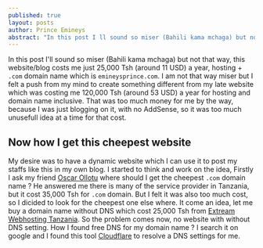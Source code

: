 ```yaml
---
published: true
layout: posts
author: Prince Emineys
abstract: "In this post I ll sound so miser (Bahili kama mchaga) but not that way, this website/blog costs me just 25,000 Tsh (around 11 USD) a year."
---
```

In this post I'll sound so miser (Bahili kama mchaga) but not that way, this website/blog costs me just 25,000 Tsh (around 11 USD) a year, hosting + ```.com``` domain name which is ```emineysprince.com```. I am not that way miser but I felt a push from my mind to create something different from my late website which was costing me 120,000 Tsh (around 53 USD) a year for hosting and domain name inclusive. That was too much money for me by the way, because I was just blogging on it, with no AddSense, so it was too much unusefull idea at a time for that cost.

## **Now how I get this cheepest website**

My desire was to have a dynamic website which I can use it to post my staffs like this in my own blog. I started to think and work on the idea, Firstly I ask my friend [Oscar Ollotu](https://oscarolotu.com) where should I get the cheepest ```.com``` domain name ? He answered me there is many of the service provider in Tanzania, but it cost 35,000 Tsh for ```.com``` domain. But I felt it was also too much cost, so I dicided to look for the cheepest one else where. It come an idea, let me buy a domain name without DNS which cost 25,000 Tsh from [Extream Webhosting Tanzania](http://www.extremewebtechnologies.com/). So the problem comes now, no website with without DNS setting. How I found free DNS for my domain name ? I search it on google and I found this tool [Cloudflare](https://www.cloudflare.com) to resolve a DNS settings for me.
